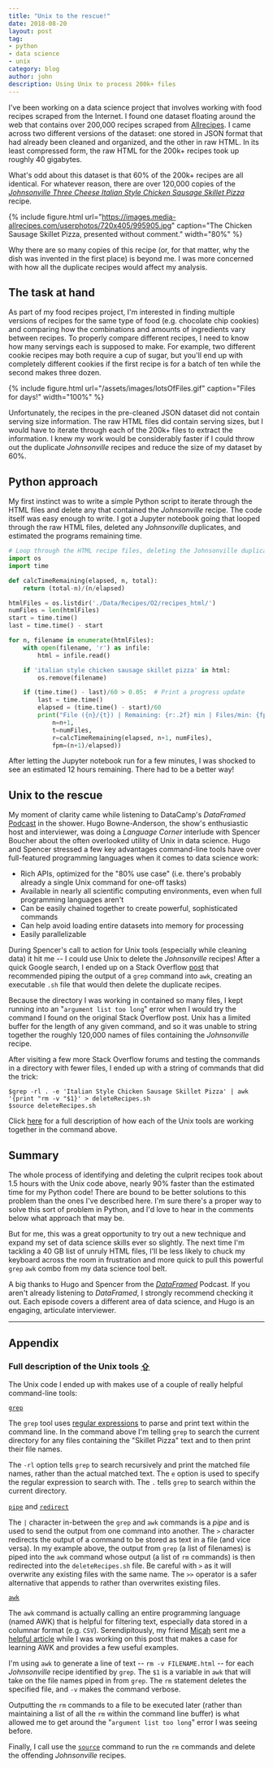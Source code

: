 ```yaml
---
title: "Unix to the rescue!"
date: 2018-08-20
layout: post
tag:
- python
- data science
- unix
category: blog
author: john
description: Using Unix to process 200k+ files
---
```


I've been working on a data science project that involves working with food recipes scraped from the Internet. I found one dataset floating around the web that contains over 200,000 recipes scraped from [Allrecipes](http://allrecipes.com/). I came across two different versions of the dataset: one stored in JSON format that had already been cleaned and organized, and the other in raw HTML. In its least compressed form, the raw HTML for the 200k+ recipes took up roughly 40 gigabytes.

What's odd about this dataset is that 60% of the 200k+ recipes are all identical. For whatever reason, there are over 120,000 copies of the [*Johnsonville Three Cheese Italian Style Chicken Sausage Skillet Pizza*](https://www.allrecipes.com/recipe/219661/johnsonville-three-cheese-italian-style-chicken-sausage-skillet-pizza/) recipe.

{% include figure.html url="https://images.media-allrecipes.com/userphotos/720x405/995905.jpg" caption="The Chicken Sausage Skillet Pizza, presented without comment." width="80%" %}

Why there are so many copies of this recipe (or, for that matter, why the dish was invented in the first place) is beyond me. I was more concerned with how all the duplicate recipes would affect my analysis.

## The task at hand
As part of my food recipes project, I'm interested in finding multiple versions of recipes for the same type of food (e.g. chocolate chip cookies) and comparing how the combinations and amounts of ingredients vary between recipes. To properly compare different recipes, I need to know how many servings each is supposed to make. For example, two different cookie recipes may both require a cup of sugar, but you'll end up with completely different cookies if the first recipe is for a batch of ten while the second makes three dozen.

{% include figure.html url="/assets/images/lotsOfFiles.gif" caption="Files for days!" width="100%" %}

Unfortunately, the recipes in the pre-cleaned JSON dataset did not contain serving size information. The raw HTML files did contain serving sizes, but I would have to iterate through each of the 200k+ files to extract the information. I knew my work would be considerably faster if I could throw out the duplicate *Johnsonville* recipes and reduce the size of my dataset by 60%.

## Python approach
My first instinct was to write a simple Python script to iterate through the HTML files and delete any that contained the *Johnsonville* recipe. The code itself was easy enough to write. I got a Jupyter notebook going that looped through the raw HTML files, deleted any *Johnsonville* duplicates, and estimated the programs remaining time.

```python
# Loop through the HTML recipe files, deleting the Johnsonville duplicates
import os
import time

def calcTimeRemaining(elapsed, n, total):
    return (total-n)/(n/elapsed)

htmlFiles = os.listdir('./Data/Recipes/O2/recipes_html/')
numFiles = len(htmlFiles)
start = time.time()
last = time.time() - start

for n, filename in enumerate(htmlFiles):
    with open(filename, 'r') as infile:
        html = infile.read()

    if 'italian style chicken sausage skillet pizza' in html:
        os.remove(filename)

    if (time.time() - last)/60 > 0.05:  # Print a progress update
        last = time.time()
        elapsed = (time.time() - start)/60
        print("File ({n}/{t}) | Remaining: {r:.2f} min | Files/min: {fpm:.2f}".format(
            n=n+1,
            t=numFiles,
            r=calcTimeRemaining(elapsed, n+1, numFiles),
            fpm=(n+1)/elapsed))
```

After letting the Jupyter notebook run for a few minutes, I was shocked to see an estimated 12 hours remaining. There had to be a better way!

## Unix to the rescue
My moment of clarity came while listening to DataCamp's *DataFramed* [Podcast](https://www.datacamp.com/community/podcast/kaggle-future-data-science) in the shower. Hugo Bowne-Anderson, the show's enthusiastic host and interviewer, was doing a *Language Corner* interlude with Spencer Boucher about the often overlooked utility of Unix in data science. Hugo and Spencer stressed a few key advantages command-line tools have over full-featured programming languages when it comes to data science work:

- Rich APIs, optimized for the "80% use case" (i.e. there's probably already a single Unix command for one-off tasks)
- Available in nearly all scientific computing environments, even when full programming languages aren't
- Can be easily chained together to create powerful, sophisticated commands
- Can help avoid loading entire datasets into memory for processing
- Easily parallelizable

During Spencer's call to action for Unix tools (especially while cleaning data) it hit me -- I could use Unix to delete the *Johnsonville* recipes! After a quick Google search, I ended up on a Stack Overflow [post](https://stackoverflow.com/questions/4529134/delete-files-with-string-found-in-file-linux-cli) that recommended piping the output of a `grep` command into `awk`, creating an executable `.sh` file that would then delete the duplicate recipes.

Because the directory I was working in contained so many files, I kept running into an "`argument list too long`" error when I would try the command I found on the original Stack Overflow post. Unix has a limited buffer for the length of any given command, and so it was unable to string together the roughly 120,000 names of files containing the *Johnsonville* recipe.

<a name="full-unix-command"></a>
After visiting a few more Stack Overflow forums and testing the commands in a directory with fewer files, I ended up with a string of commands that did the trick:

```shell
$grep -rl . -e 'Italian Style Chicken Sausage Skillet Pizza' | awk '{print "rm -v "$1}' > deleteRecipes.sh
$source deleteRecipes.sh
```

Click [here](#complete-description) for a full description of how each of the Unix tools are working together in the command above.

## Summary
The whole process of identifying and deleting the culprit recipes took about 1.5 hours with the Unix code above, nearly 90% faster than the estimated time for my Python code! There are bound to be better solutions to this problem than the ones I've described here. I'm sure there's a proper way to solve this sort of problem in Python, and I'd love to hear in the comments below what approach that may be.

But for me, this was a great opportunity to try out a new technique and expand my set of data science skills ever so slightly. The next time I'm tackling a 40 GB list of unruly HTML files, I'll be less likely to chuck my keyboard across the room in frustration and more quick to pull this powerful `grep` `awk` combo from my data science tool belt.

A big thanks to Hugo and Spencer from the [*DataFramed*](https://www.datacamp.com/community/podcast) Podcast. If you aren't already listening to *DataFramed*, I strongly recommend checking it out. Each episode covers a different area of data science, and Hugo is an engaging, articulate interviewer.

---

<a name="complete-description"></a>
## Appendix
### Full description of the Unix tools [⇪](#full-unix-command)
The Unix code I ended up with makes use of a couple of really helpful command-line tools:

[`grep`](https://www.computerhope.com/unix/ugrep.htm)

 The `grep` tool uses [regular expressions](https://en.wikipedia.org/wiki/Regular_expression) to parse and print text within the command line. In the command above I'm telling `grep` to search the current directory for any files containing the "Skillet Pizza" text and to then print their file names.

 The `-rl` option tells `grep` to search recursively and print the matched file names, rather than the actual matched text. The `e` option is used to specify the regular expression to search with. The `.` tells `grep` to search within the current directory.

[`pipe`](http://www.linfo.org/pipes.html) and [`redirect`](http://www.westwind.com/reference/os-x/commandline/pipes.html#redir-output)

The `|` character in-between the `grep` and `awk` commands is a *pipe* and is used to send the output from one command into another. The `>` character redirects the output of a command to be stored as text in a file (and vice versa). In my example above, the output from `grep` (a list of filenames) is piped into the `awk` command whose output (a list of `rm` commands) is then redirected into the `deleteRecipes.sh` file. Be careful with `>` as it will overwrite any existing files with the same name. The `>>` operator is a safer alternative that appends to rather than overwrites existing files.

[`awk`](http://linuxcommand.org/lc3_adv_awk.php)

The `awk` command is actually calling an entire programming language (named AWK) that is helpful for filtering text, especially data stored in a columnar format (e.g. `CSV`). Serendipitously, my friend [Micah](http://micahjon.com/) sent me a [helpful article](https://gregable.com/2010/09/why-you-should-know-just-little-awk.html) while I was working on this post that makes a case for learning AWK and provides a few useful examples.

I'm using `awk` to generate a line of text -- `rm -v FILENAME.html` -- for each *Johnsonville* recipe identified by `grep`. The `$1` is a variable in `awk` that will take on the file names piped in from `grep`. The `rm` statement deletes the specified file, and `-v` makes the command verbose.

Outputting the `rm` commands to a file to be executed later (rather than maintaining a list of all the `rm` within the command line buffer) is what allowed me to get around the "`argument list too long`" error I was seeing before.

Finally, I call use the [`source`](https://bash.cyberciti.biz/guide/Source_command) command to run the `rm` commands and delete the offending *Johnsonville* recipes.
